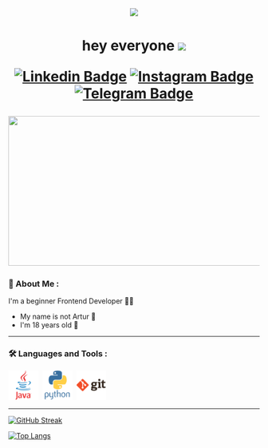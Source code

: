 
<div id="header" align="center">
    <img src="https://media.giphy.com/media/M9gbBd9nbDrOTu1Mqx/giphy.gif" width="100"/>
</div>
<div id=body>
  <div align="center">
    <h1>
        hey everyone
        <img src="https://media.giphy.com/media/hvRJCLFzcasrR4ia7z/giphy.gif" width="20px"/>

[![Linkedin Badge](https://img.shields.io/badge/-Linkedin-blue?style=flat&logo=Linkedin&logoColor=white)](your-linkedin-url)
[![Instagram Badge](https://img.shields.io/badge/-Instagram-red?style=flat&logo=Instagram&logoColor=white)](https://www.instagram.com/artur_5006/)
[![Telegram Badge](https://img.shields.io/badge/-Telegram-blue?style=flat&logo=Telegram&logoColor=white)](https://t.me/sacredy27)

</h1>




  <img src="https://media.giphy.com/media/dWesBcTLavkZuG35MI/giphy.gif" width="600" height="300"/>


  </div>
  <div id="about">
  
  ### :anger: About Me :

  I'm a beginner Frontend Developer :woman_technologist:
  
  - My name is not Artur :crossed_fingers:
  - I'm 18 years old :dizzy:

---
  
  </div>
  <div id="tools">
    
  ### :hammer_and_wrench: Languages and Tools :

  <div>
      <img src="https://github.com/devicons/devicon/blob/master/icons/java/java-original-wordmark.svg" title="Java" alt="Java" width="60" height="60"/>&nbsp;
      <img src="https://github.com/devicons/devicon/blob/master/icons/python/python-original-wordmark.svg" title="Python" alt="Python" width="60" height="60"/>&nbsp;
      <img src="https://github.com/devicons/devicon/blob/master/icons/git/git-original-wordmark.svg" title="Git" **alt="Git" width="60" height="60"/>


  ---
    
  <div id="info">
  
  [![GitHub Streak](http://github-readme-streak-stats.herokuapp.com?user=sacredyy&theme=dark&background=000000)](https://git.io/streak-stats)

  [![Top Langs](https://github-readme-stats.vercel.app/api/top-langs/?username=sacredyy&layout=compact&theme=vision-friendly-dark)](https://github.com/anuraghazra/github-readme-stats) 
  </div>
</div>
